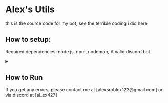 
# Alex's Utils
this is the source code for my bot,
see the terrible coding i did here

  

## How to setup:



Required dependencies: 
node.js, npm,  nodemon, A valid discord bot

<details >
 <summary><h2>How to Run</h2></summary>

1. Run in a command prompt `npm install -g nodemon`
2. Clone this repository
3. Go into the project root and run `npm install`
4. Create a file `.env` in your project root,
5. In the `.env` file place these lines and replace them with your information:
``` 
TOKEN = YOUR DISCORD BOT TOKEN
CLIENT_ID = YOUR DISCORD BOT CLIENT ID
LLAMA_ADDRESS = IP AND PORT WHERE YOUR LLAMA INSTANCE IS HOSTED ON
```
> GRAB YOUR TOKEN FROM BOT > RESET TOKEN (YOU CAN ONLY SEE THE TOKEN ONCE)<br />
> CLIENT ID IN GENERAL INFORMATION<br />
> IF YOU DONT WANNA HOST AI, DISABLE AI_SUPPORT IN CONFIG.JSON<br />
6. After that, run `nodemon` then the bot should start
7. You're done!
</details>
If you get any errors, please contact me at [alexsroblox123@gmail.com] or via discord at [al_ex427]
